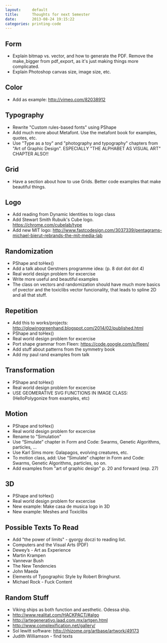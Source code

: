 ```yaml
---
layout:     default
title:      Thoughts for next Semester
date:       2013-08-24 19:15:22
categories: printing-code
---
```



Form
-----

* Explain bitmap vs. vector, and how to generate the PDF. Remove the make_bigger from pdf_export, as it's just making things more complicated.
* Explain Photoshop canvas size, image size, etc.


Color
-----

* Add as example: http://vimeo.com/82038912

Typography
----------

* Rewrite "Custom rules-based fonts" using PShape
* Add much more about Metafont. Use the metafont book for examples, quotes, etc.
* Use "Type as a toy" and "photography and typography" chapters from "Art of Graphic Design". ESPECIALLY "THE ALPHABET AS VISUAL ART" CHAPTER ALSO!!


Grid
----

* Have a section about how to use Grids. Better code examples that make beautiful things.

Logo
----

* Add reading from Dynamic Identities to logo class
* Add Stewart Smith Rubuik's Cube logo. https://chrome.com/cubelab/type
* Add new MIT logo: http://www.fastcodesign.com/3037339/pentagrams-michael-bierut-rebrands-the-mit-media-lab

Randomization
-------------

* PShape and toHex()
* Add a talk about Gerstners programme idea: (p. 8 dot dot dot 4)
* Real world design problem for excercise
* Write more useful and beautiful examples
* The class on vectors and randomization should have much more basics of pvector and the toxiclibs vector funcionality, that leads to spline 2D and all that stuff.


Repetition
----------

* Add this to works/projects: http://glowinggreenhand.blogspot.com/2014/02/published.html
* PShape and toHex()
* Real world design problem for excercise
* Port shape grammar from Fleen: https://code.google.com/p/fleen/
* Add stuff about patterns from the symmetry book
* Add my paul rand examples from talk


Transformation
--------------

* PShape and toHex()
* Real world design problem for excercise
* USE GEOMERATIVE SVG FUNCTIONS IN IMAGE CLASS: (HelloPolygonize from examples, etc)


Motion
------

* PShape and toHex()
* Real world design problem for excercise
* Rename to "Simulation"
* Use “Simulate” chapter in Form and Code: Swarms, Genetic Algorithms, particles, ...
* Use Karl Sims more: Galapagos, evolving creatures, etc.
* To motion class, add: Use “Simulate” chapter in Form and Code: Swarms, Genetic Algorithms, particles, so on.
* Add examples from "art of graphic design" p. 20 and forward (esp. 27)


3D
---

* PShape and toHex()
* Real world design problem for excercise
* New example: Make casa de musica logo in 3D
* New example: Meshes and Toxiclibs


Possible Texts To Read
----------------------

* Add "the power of limits" - gyorgy doczi to reading list. 
* Computers and the Visual Arts (PDF)
* Dewey’s - Art as Experience
* Martin Krampen
* Vannevar Bush
* The New Tendencies
* John Maeda
* Elements of Typographic Style by Robert Bringhurst.
* Michael Rock - Fuck Content


Random Stuff
----------------------

* Viking ships as both function and aesthetic. Odessa ship.
* http://www.realitat.com/HACKPACT/#algo
* http://artegenerativo.laad.com.mx/artgen.html
* http://www.complexification.net/gallery/
* Sol lewitt software: http://rhizome.org/artbase/artwork/49173
* Judith Williamson - find texts